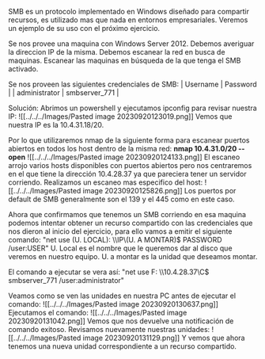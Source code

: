 SMB es un protocolo implementado en Windows diseñado para compartir recursos, es utilizado mas que nada en entornos empresariales.
Veremos un ejemplo de su uso con el próximo ejercicio.

Se nos provee una maquina con Windows Server 2012.
Debemos averiguar la direccion IP de la misma.
Debemos escanear la red en busca de maquinas.
Escanear las maquinas en búsqueda de la que tenga el SMB activado.

Se nos proveen las siguientes credenciales de SMB:
| Username | Password | | administrator | smbserver_771 |


Solución:
Abrimos un powershell y ejecutamos ipconfig para revisar nuestra IP:
![[../../../Images/Pasted image 20230920123019.png]]
Vemos que nuestra IP es la 10.4.31.18/20.

Por lo que utilizaremos nmap de la siguiente forma para escanear puertos abiertos en todos los host dentro de la misma red:
**nmap 10.4.31.0/20 --open**
![[../../../Images/Pasted image 20230920124133.png]]
El escaneo arrojo varios hosts disponibles con puertos abiertos pero nos centraremos en el  que tiene la dirección 10.4.28.37 ya que pareciera tener un servidor corriendo.
Realizamos un escaneo mas especifico del host:
![[../../../Images/Pasted image 20230920125826.png]]
Los puertos por default de SMB generalmente son el 139 y el 445 como en este caso.

Ahora que confirmamos que tenemos un SMB corriendo en esa maquina podemos intentar obtener un recurso compartido con las credenciales que nos dieron al inicio del ejercicio, para ello vamos a emitir el siguiente comando:
"net use (U. LOCAL): \\\\IP\\(U. A MONTAR)$ PASSWORD /user:USER"
U. Local es el nombre que le queremos dar al disco que veremos en nuestro equipo.
U. a montar es la unidad que deseamos montar.

El comando a ejecutar se vera así:
"net use F: \\\\10.4.28.37\\C$ smbserver_771 /user:administrator"

Veamos como se ven las unidades en nuestra PC antes de ejecutar el comando:
![[../../../Images/Pasted image 20230920130637.png]]
Ejecutamos el comando:
![[../../../Images/Pasted image 20230920131042.png]]
Vemos que nos devuelve una notificación de comando exitoso.
Revisamos nuevamente nuestras unidades:
![[../../../Images/Pasted image 20230920131129.png]]
Y vemos que ahora tenemos una nueva unidad correspondiente a un recurso compartido.
